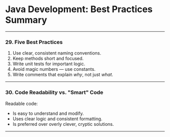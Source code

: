 # Java Development: Best Practices Summary

---

### 29. Five Best Practices

1. Use clear, consistent naming conventions.
2. Keep methods short and focused.
3. Write unit tests for important logic.
4. Avoid magic numbers — use constants.
5. Write comments that explain *why*, not just *what*.

---

### 30. Code Readability vs. "Smart" Code

Readable code:
- Is easy to understand and modify.
- Uses clear logic and consistent formatting.
- Is preferred over overly clever, cryptic solutions.

---
